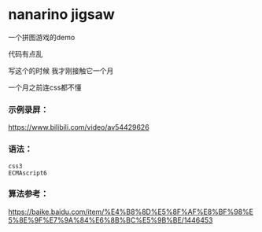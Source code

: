 # nanarino jigsaw
一个拼图游戏的demo

代码有点乱

写这个的时候 我才刚接触它一个月

一个月之前连css都不懂



### 示例录屏：

<https://www.bilibili.com/video/av54429626>



### 语法：

```
css3
ECMAscript6
```



### 算法参考：

<https://baike.baidu.com/item/%E4%B8%8D%E5%8F%AF%E8%BF%98%E5%8E%9F%E7%9A%84%E6%8B%BC%E5%9B%BE/1446453>

